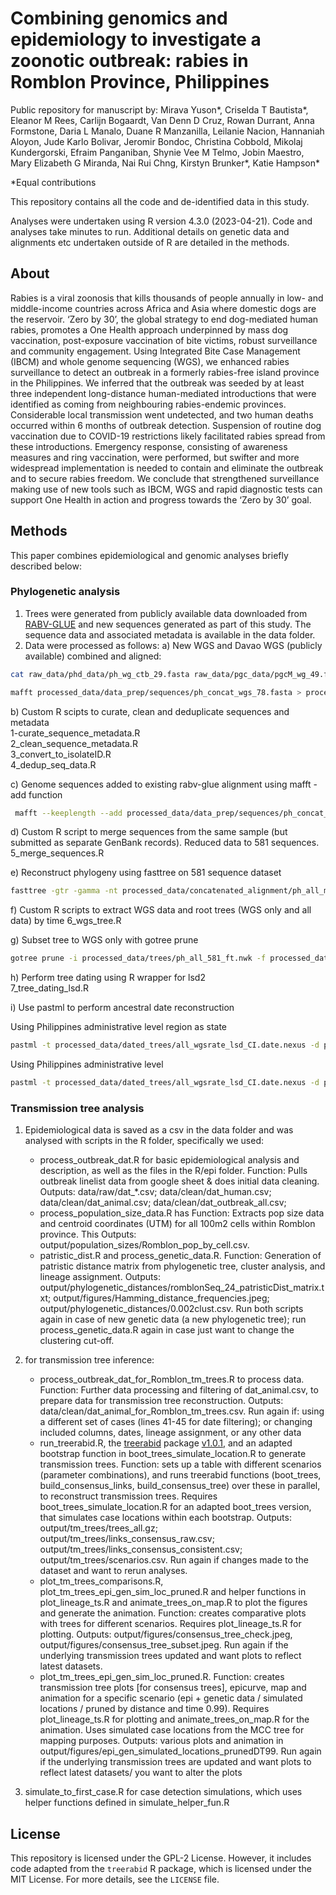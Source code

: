 # Combining genomics and epidemiology to investigate a zoonotic outbreak: rabies in Romblon Province, Philippines
Public repository for manuscript by: 
Mirava Yuson*, Criselda T Bautista*, Eleanor M Rees, Carlijn Bogaardt, Van Denn D Cruz, Rowan Durrant, Anna Formstone, Daria L Manalo, Duane R Manzanilla, Leilanie Nacion, Hannaniah Aloyon, Jude Karlo Bolivar, Jeromir Bondoc, Christina Cobbold, Mikolaj Kundergorski, Efraim Panganiban, Shynie Vee M Telmo, Jobin Maestro, Mary Elizabeth G Miranda, Nai Rui Chng, Kirstyn Brunker*, Katie Hampson*

*Equal contributions

This repository contains all the code and de-identified data in this study.

Analyses were undertaken using R version 4.3.0 (2023-04-21).
Code and analyses take minutes to run. 
Additional details on genetic data and alignments etc undertaken outside of R are detailed in the methods.

## About
Rabies is a viral zoonosis that kills thousands of people annually in low- and middle-income countries across Africa and Asia where domestic dogs are the reservoir. ‘Zero by 30’, the global strategy to end dog-mediated human rabies, promotes a One Health approach underpinned by mass dog vaccination, post-exposure vaccination of bite victims, robust surveillance and community engagement. Using Integrated Bite Case Management (IBCM) and whole genome sequencing (WGS), we enhanced rabies surveillance to detect an outbreak in a formerly rabies-free island province in the Philippines. We inferred that the outbreak was seeded by at least three independent long-distance human-mediated introductions that were identified as coming from neighbouring rabies-endemic provinces. Considerable local transmission went undetected, and two human deaths occurred within 6 months of outbreak detection. Suspension of routine dog vaccination due to COVID-19 restrictions likely facilitated rabies spread from these introductions. Emergency response, consisting of awareness measures and ring vaccination, were performed, but swifter and more widespread implementation is needed to contain and eliminate the outbreak and to secure rabies freedom. We conclude that strengthened surveillance making use of new tools such as IBCM, WGS and rapid diagnostic tests can support One Health in action and progress towards the ‘Zero by 30’ goal.

## Methods
This paper combines epidemiological and genomic analyses briefly described below:

### Phylogenetic analysis
1. Trees were generated from publicly available data downloaded from [RABV-GLUE](http://rabv-glue.cvr.gla.ac.uk/#/home) and new sequences generated as part of this study. The sequence data and associated metadata is available in the data folder.
2. Data were processed as follows:
    a) New WGS and Davao WGS (publicly available) combined and aligned:

```bash
cat raw_data/phd_data/ph_wg_ctb_29.fasta raw_data/pgc_data/pgcM_wg_49.fasta > processed_data/data_prep/sequences/ph_concat_wgs_78.fasta 

mafft processed_data/data_prep/sequences/ph_concat_wgs_78.fasta > processed_data/data_prep/sequences/ph_concat_wgs_78.aln.fasta
```

b) Custom R scipts to curate, clean and deduplicate sequences and metadata  
1-curate_sequence_metadata.R  
2_clean_sequence_metadata.R  
3_convert_to_isolateID.R  
4_dedup_seq_data.R  

c) Genome sequences added to existing rabv-glue alignment using mafft -add function

```bash
 mafft --keeplength --add processed_data/data_prep/sequences/ph_concat_wgs_78.aln.fasta processed_data/data_prep/sequences/ph_rabv_glue_wg_isolateIds_dedup.fasta > processed_data/concatenated_alignment/ph_all_combined_690.aln.fasta 
 ```
 
d) Custom R script to merge sequences from the same sample (but submitted as separate GenBank records). Reduced data to 581 sequences.
5_merge_sequences.R  

e) Reconstruct phylogeny using fasttree on 581 sequence dataset

```bash
fasttree -gtr -gamma -nt processed_data/concatenated_alignment/ph_all_merged_by_id_581.fasta > processed_data/trees/ph_all_581_ft.nwk
```

f) Custom R scripts to extract WGS data and root trees (WGS only and all data) by time 
6_wgs_tree.R  

g) Subset tree to WGS only with gotree prune
    
```bash
gotree prune -i processed_data/trees/ph_all_581_ft.nwk -f processed_data/wgs_alignment/wgs.names.txt -r -o processed_data/wgs_alignment/ph_wgs_ft.nwk
```

h) Perform tree dating using R wrapper for lsd2  
7_tree_dating_lsd.R  

i) Use pastml to perform ancestral date reconstruction

Using Philippines administrative level region as state

```bash
pastml -t processed_data/dated_trees/all_wgsrate_lsd_CI.date.nexus -d processed_data/concatenated_alignment/ph_metadata_merged_by_id_581_pastml.csv -s ',' -c Region --prediction_method MPPA --root_date 1909.37 --html_compressed processed_data/pastml_analysis/HTML_compressed_all_mppa_region.html --html processed_data/pastml_analysis/HTML_all_mppa_region.html --upload_to_itol -o processed_data/pastml_analysis/all_mppa_region_pastml --work_dir processed_data/pastml_analysis/all_mppa_region --tip_size_threshold 100
```

Using Philippines administrative level 

```bash
pastml -t processed_data/dated_trees/all_wgsrate_lsd_CI.date.nexus -d processed_data/concatenated_alignment/ph_metadata_merged_by_id_581_pastml.csv -s ',' -c Province --prediction_method MPPA --root_date 1909.37 --html_compressed processed_data/pastml_analysis/HTML_compressed_all_mppa_province.html --html processed_data/pastml_analysis/HTML_all_mppa_province.html --upload_to_itol -o processed_data/pastml_analysis/all_mppa_province_pastml --work_dir processed_data/pastml_analysis/all_mppa_province --tip_size_threshold 100
```


### Transmission tree analysis
1. Epidemiological data is saved as a csv in the data folder and was analysed with scripts in the R folder, specifically we used:
   - process_outbreak_dat.R for basic epidemiological analysis and description, as well as the files in the R/epi folder. Function: Pulls outbreak linelist data from google sheet & does initial data cleaning. Outputs: data/raw/dat_*.csv; data/clean/dat_human.csv; data/clean/dat_animal.csv; data/clean/dat_outbreak_all.csv;
   - process_population_size_data.R has Function: Extracts pop size data and centroid coordinates (UTM) for all 100m2 cells within Romblon province. This Outputs: output/population_sizes/Romblon_pop_by_cell.csv. 
   - patristic_dist.R and process_genetic_data.R. Function: Generation of patristic distance matrix from phylogenetic tree, cluster analysis, and lineage assignment. Outputs: output/phylogenetic_distances/romblonSeq_24_patristicDist_matrix.txt; output/figures/Hamming_distance_frequencies.jpeg; output/phylogenetic_distances/0.002clust.csv. Run both scripts again in case of new genetic data (a new phylogenetic tree); run process_genetic_data.R again in case just want to change the clustering cut-off.

2. for transmission tree inference:
      - process_outbreak_dat_for_Romblon_tm_trees.R to process data. Function: Further data processing and filtering of dat_animal.csv, to prepare data for transmission tree reconstruction. Outputs: data/clean/dat_animal_for_Romblon_tm_trees.csv. Run again if: using a different set of cases (lines 41-45 for date filtering); or changing included columns, dates, lineage assignment, or any other data
      - run_treerabid.R, the [treerabid](https://github.com/mrajeev08/treerabid/) package [v1.0.1](https://zenodo.org/records/13900871), and an adapted bootstrap function in boot_trees_simulate_location.R to generate transmission trees.
      Function: sets up a table with different scenarios (parameter combinations), and runs treerabid functions (boot_trees, build_consensus_links, build_consensus_tree) over these in parallel, to reconstruct transmission trees. Requires boot_trees_simulate_location.R for an adapted boot_trees version, that simulates case locations within each bootstrap. Outputs: output/tm_trees/trees_all.gz; output/tm_trees/links_consensus_raw.csv; output/tm_trees/links_consensus_consistent.csv; output/tm_trees/scenarios.csv. Run again if changes made to the dataset and want to rerun analyses.
      - plot_tm_trees_comparisons.R, plot_tm_trees_epi_gen_sim_loc_pruned.R and helper functions in plot_lineage_ts.R and animate_trees_on_map.R to plot the figures and generate the animation. Function: creates comparative plots with trees for different scenarios. Requires plot_lineage_ts.R for plotting. Outputs: output/figures/consensus_tree_check.jpeg, output/figures/consensus_tree_subset.jpeg. Run again if the underlying transmission trees updated and want plots to reflect latest datasets.
      - plot_tm_trees_epi_gen_sim_loc_pruned.R. Function: creates transmission tree plots [for consensus trees], epicurve, map and animation for a specific scenario (epi + genetic data / simulated locations / pruned by distance and time 0.99). Requires plot_lineage_ts.R for plotting and animate_trees_on_map.R for the animation. Uses simulated case locations from the MCC tree for mapping purposes. Outputs: various plots and animation in output/figures/epi_gen_simulated_locations_prunedDT99. Run again if the underlying transmission trees are updated and want plots to reflect latest datasets/ you want to alter the plots

3. simulate_to_first_case.R for case detection simulations, which uses helper functions defined in simulate_helper_fun.R
   
## License
This repository is licensed under the GPL-2 License. However, it includes code adapted from the `treerabid` R package, which is licensed under the MIT License. For more details, see the `LICENSE` file.




 

